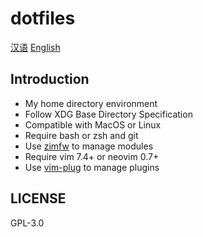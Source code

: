 # **dotfiles**

[汉语](https://github.com/CuitGGyy/dotfiles)
[English](https://github.com/CuitGGyy/dotfiles/blob/master/README.en_US.md)


## Introduction

- My home directory environment
- Follow XDG Base Directory Specification
- Compatible with MacOS or Linux
- Require bash or zsh and git
- Use [zimfw](https://github.com/zimfw/zimfw) to manage modules
- Require vim 7.4+ or neovim 0.7+
- Use [vim-plug](https://github.com/junegunn/vim-plug) to manage plugins

## LICENSE

GPL-3.0
